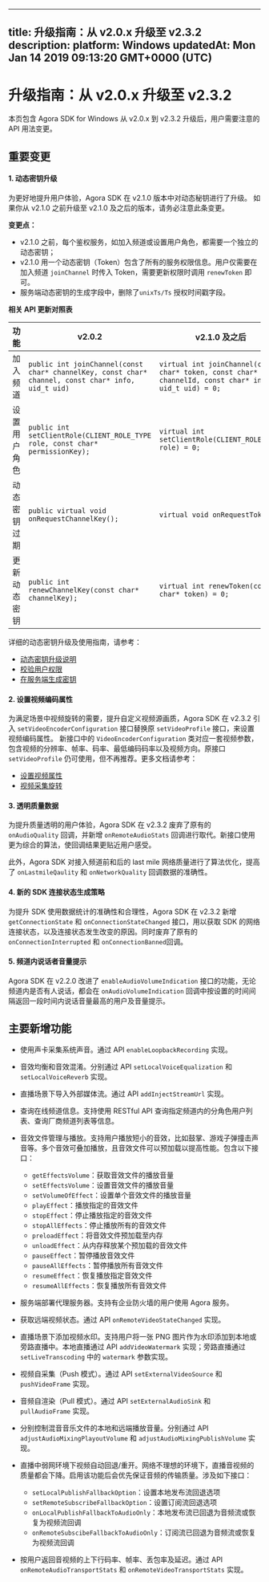 
---
title: 升级指南：从 v2.0.x 升级至 v2.3.2 
description: 
platform: Windows
updatedAt: Mon Jan 14 2019 09:13:20 GMT+0000 (UTC)
---
# 升级指南：从 v2.0.x 升级至 v2.3.2 
本页包含 Agora SDK for Windows 从 v2.0.x 到 v2.3.2 升级后，用户需要注意的 API 用法变更。

## 重要变更

#### 1. 动态密钥升级

为更好地提升用户体验，Agora SDK 在 v2.1.0 版本中对动态秘钥进行了升级。 如果你从 v2.1.0 之前升级至 v2.1.0 及之后的版本，请务必注意此条变更。

**变更点：**

- v2.1.0 之前，每个鉴权服务，如加入频道或设置用户角色，都需要一个独立的动态密钥；
- v2.1.0 用一个动态密钥（Token）包含了所有的服务权限信息。用户仅需要在加入频道 `joinChannel` 时传入  Token，需要更新权限时调用 `renewToken` 即可。
- 服务端动态密钥的生成字段中，删除了`unixTs/Ts` 授权时间戳字段。

**相关 API 更新对照表**

| **功能**     | **v2.0.2**                                                   | **v2.1.0** 及之后                                            |
| ------------ | ------------------------------------------------------------ | ------------------------------------------------------------ |
| 加入频道     | `public int joinChannel(const char* channelKey, const char* channel, const char* info, uid_t uid)` | `virtual int joinChannel(const char* token, const char* channelId, const char* info, uid_t uid) = 0;` |
| 设置用户角色 | `public int setClientRole(CLIENT_ROLE_TYPE role, const char* permissionKey);` | `virtual int setClientRole(CLIENT_ROLE_TYPE role) = 0;`      |
| 动态密钥过期 | `public virtual void onRequestChannelKey();`                 | `virtual void onRequestToken();`                             |
| 更新动态密钥 | `public int renewChannelKey(const char* channelKey);`        | `virtual int renewToken(const char* token) = 0;`             |

详细的动态密钥升级及使用指南，请参考：

- [动态密钥升级说明](../../cn/Voice/token_migration.md)
- [校验用户权限](../../cn/Voice/token.md)
- [在服务端生成密钥](../../cn/Voice/token_server.md)

#### 2. 设置视频编码属性

为满足场景中视频旋转的需要，提升自定义视频源画质，Agora SDK 在 v2.3.2 引入 `setVideoEncoderConfiguration` 接口替换原 `setVideoProfile` 接口，来设置视频编码属性。 新接口中的 `VideoEncoderConfiguration` 类对应一套视频参数，包含视频的分辨率、帧率、码率、最低编码码率以及视频方向。原接口 `setVideoProfile` 仍可使用，但不再推荐。更多文档请参考：

- [设置视频属性](../../cn/Voice/videoProfile_windows.md)
- [视频采集旋转](../../cn/Voice/rotation_guide_android.md)

#### 3. 透明质量数据

为提升质量透明的用户体验，Agora SDK 在 v2.3.2 废弃了原有的 `onAudioQuality` 回调，并新增 `onRemoteAudioStats` 回调进行取代。新接口使用更为综合的算法，使回调结果更贴近用户感受。

此外，Agora SDK 对接入频道前和后的 last mile 网络质量进行了算法优化，提高了 `onLastmileQaulity` 和 `onNetworkQuality` 回调数据的准确性。


#### 4. 新的 SDK 连接状态生成策略

为提升 SDK 使用数据统计的准确性和合理性，Agora SDK 在 v2.3.2 新增 `getConnectionState` 和 `onConnectionStateChanged` 接口，用以获取 SDK 的网络连接状态，以及连接状态发生改变的原因。同时废弃了原有的 `onConnectionInterrupted` 和 `onConnectionBanned`回调。

#### 5. 频道内说话者音量提示

Agora SDK 在 v2.2.0 改进了 `enableAudioVolumeIndication` 接口的功能，无论频道内是否有人说话，都会在 `onAudioVolumeIndication` 回调中按设置的时间间隔返回一段时间内说话音量最高的用户及音量提示。

## 主要新增功能

- 使用声卡采集系统声音。通过 API `enableLoopbackRecording` 实现。
- 音效均衡和音效混淆。分别通过 API `setLocalVoiceEqualization` 和 `setLocalVoiceReverb` 实现。
- 直播场景下导入外部媒体流。通过 API `addInjectStreamUrl` 实现。
- 查询在线频道信息。支持使用 RESTful API 查询指定频道内的分角色用户列表、查询厂商频道列表等信息。
- 音效文件管理与播放。支持用户播放短小的音效，比如鼓掌、游戏子弹撞击声音等。多个音效可叠加播放，且音效文件可以预加载以提高性能。包含以下接口：

  - `getEffectsVolume`：获取音效文件的播放音量
  - `setEffectsVolume`：设置音效文件的播放音量
  - `setVolumeOfEffect`：设置单个音效文件的播放音量
  - `playEffect`：播放指定的音效文件
  - `stopEffect`：停止播放指定的音效文件
  - `stopAllEffects`：停止播放所有的音效文件
  - `preloadEffect`：将音效文件预加载至内存
  - `unloadEffect`：从内存释放某个预加载的音效文件
  - `pauseEffect`：暂停播放音效文件
  - `pauseAllEffects`：暂停播放所有音效文件
  - `resumeEffect`：恢复播放指定音效文件
  - `resumeAllEffects`：恢复播放所有音效文件
  
- 服务端部署代理服务器。支持有企业防火墙的用户使用 Agora 服务。
- 获取远端视频状态。通过 API `onRemoteVideoStateChanged` 实现。
- 直播场景下添加视频水印。支持用户将一张 PNG 图片作为水印添加到本地或旁路直播中。本地直播通过 API `addVideoWatermark` 实现；旁路直播通过 `setLiveTranscoding` 中的 `watermark` 参数实现。
- 视频自采集（Push 模式）。通过 API `setExternalVideoSource` 和 `pushVideoFrame` 实现。
- 音频自渲染（Pull 模式）。通过 API `setExternalAudioSink` 和 `pullAudioFrame` 实现。
- 分别控制混音音乐文件的本地和远端播放音量。分别通过 API `adjustAudioMixingPlayoutVolume` 和 `adjustAudioMixingPublishVolume` 实现。
- 直播中弱网环境下视频自动回退/重开。网络不理想的环境下，直播音视频的质量都会下降。启用该功能后会优先保证音频的传输质量。涉及如下接口：

  - `setLocalPublishFallbackOption`：设置本地发布流回退选项 
  - `setRemoteSubscribeFallbackOption`：设置订阅流回退选项
  - `onLocalPublishFallbackToAudioOnly`：本地发布流已回退为音频流或恢复为视频流回调
  - `onRemoteSubscibeFallbackToAudioOnly`：订阅流已回退为音频流或恢复为视频流回调
 
- 按用户返回音视频的上下行码率、帧率、丢包率及延迟。通过 API `onRemoteAudioTransportStats` 和 `onRemoteVideoTransportStats` 实现。


